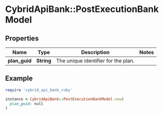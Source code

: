 # CybridApiBank::PostExecutionBankModel

## Properties

| Name | Type | Description | Notes |
| ---- | ---- | ----------- | ----- |
| **plan_guid** | **String** | The unique identifier for the plan. |  |

## Example

```ruby
require 'cybrid_api_bank_ruby'

instance = CybridApiBank::PostExecutionBankModel.new(
  plan_guid: null
)
```

